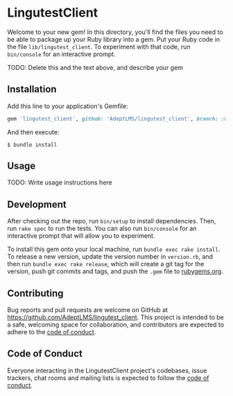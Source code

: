 # LingutestClient

Welcome to your new gem! In this directory, you'll find the files you need to be able to package up your Ruby library into a gem. Put your Ruby code in the file `lib/lingutest_client`. To experiment with that code, run `bin/console` for an interactive prompt.

TODO: Delete this and the text above, and describe your gem

## Installation

Add this line to your application's Gemfile:

```ruby
gem 'lingutest_client', github: 'AdeptLMS/lingutest_client', branch: :master
```

And then execute:

    $ bundle install

## Usage

TODO: Write usage instructions here

## Development

After checking out the repo, run `bin/setup` to install dependencies. Then, run `rake spec` to run the tests. You can also run `bin/console` for an interactive prompt that will allow you to experiment.

To install this gem onto your local machine, run `bundle exec rake install`. To release a new version, update the version number in `version.rb`, and then run `bundle exec rake release`, which will create a git tag for the version, push git commits and tags, and push the `.gem` file to [rubygems.org](https://rubygems.org).

## Contributing

Bug reports and pull requests are welcome on GitHub at https://github.com/AdeptLMS/lingutest_client. This project is intended to be a safe, welcoming space for collaboration, and contributors are expected to adhere to the [code of conduct](https://github.com/AdeptLMS/lingutest_client/blob/master/CODE_OF_CONDUCT.md).


## Code of Conduct

Everyone interacting in the LingutestClient project's codebases, issue trackers, chat rooms and mailing lists is expected to follow the [code of conduct](https://github.com/AdeptLMS/lingutest_client/blob/master/CODE_OF_CONDUCT.md).
